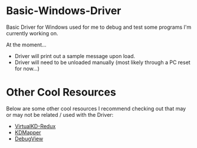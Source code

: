 # Basic-Windows-Driver

Basic Driver for Windows used for me to debug and test some programs I'm currently working on. 

At the moment...

* Driver will print out a sample message upon load.
* Driver will need to be unloaded manually (most likely through a PC reset for now...)


# Other Cool Resources
Below are some other cool resources I recommend checking out that may or may not be related / used with the Driver:

* [VirtualKD-Redux](https://github.com/4d61726b/VirtualKD-Redux)
* [KDMapper](https://github.com/TheCruZ/kdmapper)
* [DebugView](https://learn.microsoft.com/en-us/sysinternals/downloads/sysinternals-suite)
